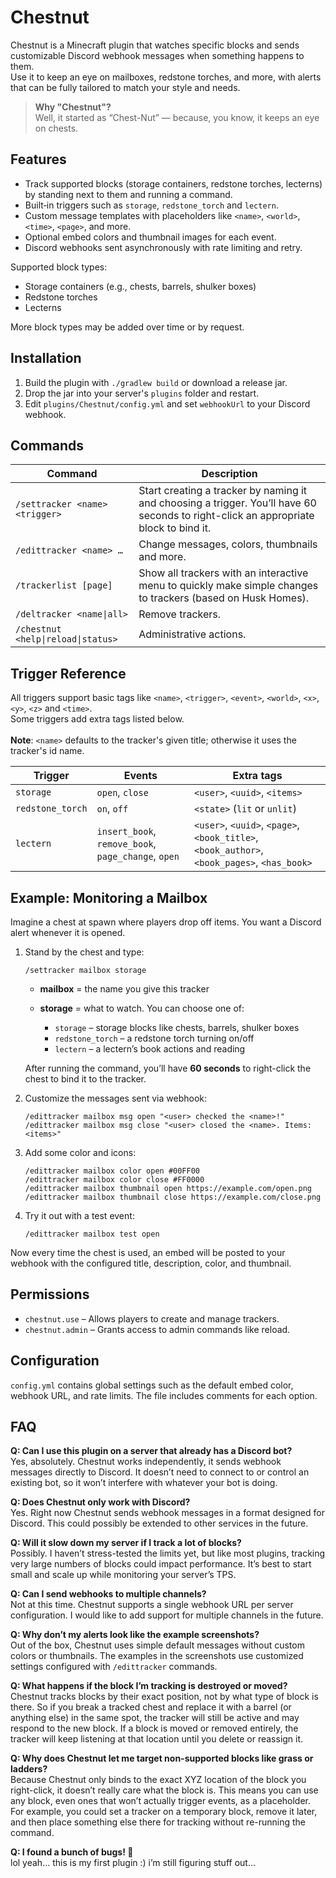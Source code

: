 # Chestnut

Chestnut is a Minecraft plugin that watches specific blocks and
sends customizable Discord webhook messages when something happens to them.
<br>Use it to keep an eye on mailboxes, redstone torches, and more, with alerts that
can be fully tailored to match your style and needs.

> **Why "Chestnut"?**  
> Well, it started as “Chest-Nut” — because, you know, it keeps an eye on chests.

## Features

- Track supported blocks (storage containers, redstone torches, lecterns) by standing next to them and running a command.
- Built‑in triggers such as `storage`, `redstone_torch` and `lectern`.
- Custom message templates with placeholders like `<name>`, `<world>`, `<time>`, `<page>`, and more.
- Optional embed colors and thumbnail images for each event.
- Discord webhooks sent asynchronously with rate limiting and retry.

Supported block types:
- Storage containers (e.g., chests, barrels, shulker boxes)
- Redstone torches
- Lecterns

More block types may be added over time or by request.

## Installation

1. Build the plugin with `./gradlew build` or download a release jar.
2. Drop the jar into your server's `plugins` folder and restart.
3. Edit `plugins/Chestnut/config.yml` and set `webhookUrl` to your Discord webhook.

## Commands

| Command                            | Description                                                                                                                           |
|------------------------------------|---------------------------------------------------------------------------------------------------------------------------------------|
| `/settracker <name> <trigger>`     | Start creating a tracker by naming it and choosing a trigger. You’ll have 60 seconds to right-click an appropriate block to bind it.  |
| `/edittracker <name> …`            | Change messages, colors, thumbnails and more.                                                                                         |
| `/trackerlist [page]`              | Show all trackers with an interactive menu to quickly make simple changes to trackers (based on Husk Homes).                          |
| `/deltracker <name\|all>`          | Remove trackers.                                                                                                                      |
| `/chestnut <help\|reload\|status>` | Administrative actions.                                                                                                               |

## Trigger Reference

All triggers support basic tags like `<name>`, `<trigger>`, `<event>`, `<world>`, `<x>`, `<y>`, `<z>` and `<time>`.
<br>Some triggers add extra tags listed below. <br><br>**Note**: `<name>` defaults to the tracker's given title; otherwise it uses the tracker's id name. 


| Trigger             | Events                                              | Extra tags                                                                                  |
|---------------------|-----------------------------------------------------|---------------------------------------------------------------------------------------------|
| `storage`           | `open`, `close`                                     | `<user>`, `<uuid>`, `<items>`                                                               |
| `redstone_torch`    | `on`, `off`                                         | `<state>` (`lit` or `unlit`)                                                                |
| `lectern`           | `insert_book`, `remove_book`, `page_change`, `open` | `<user>`, `<uuid>`, `<page>`, `<book_title>`, `<book_author>`, `<book_pages>`, `<has_book>` |

## Example: Monitoring a Mailbox

Imagine a chest at spawn where players drop off items. You want a Discord alert
whenever it is opened.

1. Stand by the chest and type:

   ```
   /settracker mailbox storage  
   ```

    * **mailbox** = the name you give this tracker
    * **storage** = what to watch. You can choose one of:

        * `storage` – storage blocks like chests, barrels, shulker boxes
        * `redstone_torch` – a redstone torch turning on/off
        * `lectern` – a lectern’s book actions and reading 
    
    After running the command, you’ll have **60 seconds** to right-click the chest to bind it to the tracker.


2. Customize the messages sent via webhook:

   ```
   /edittracker mailbox msg open "<user> checked the <name>!"  
   /edittracker mailbox msg close "<user> closed the <name>. Items: <items>"  
   ```

3. Add some color and icons:

   ```
   /edittracker mailbox color open #00FF00  
   /edittracker mailbox color close #FF0000  
   /edittracker mailbox thumbnail open https://example.com/open.png  
   /edittracker mailbox thumbnail close https://example.com/close.png  
   ```

4. Try it out with a test event:

   ```
   /edittracker mailbox test open  
   ```

Now every time the chest is used, an embed will be posted to your webhook with
the configured title, description, color, and thumbnail.

## Permissions

- `chestnut.use` – Allows players to create and manage trackers.
- `chestnut.admin` – Grants access to admin commands like reload.

## Configuration

`config.yml` contains global settings such as the default embed color, webhook
URL, and rate limits. The file includes comments for each option.

## FAQ

**Q: Can I use this plugin on a server that already has a Discord bot?**
<br>Yes, absolutely. Chestnut works independently, it sends webhook messages directly to Discord. It doesn’t need to connect to or control an existing bot, so it won’t interfere with whatever your bot is doing.

**Q: Does Chestnut only work with Discord?**
<br>Yes. Right now Chestnut sends webhook messages in a format designed for Discord. This could possibly be extended to other services in the future.

**Q: Will it slow down my server if I track a lot of blocks?**
<br>Possibly. I haven’t stress-tested the limits yet, but like most plugins, tracking very large numbers of blocks could impact performance. It’s best to start small and scale up while monitoring your server’s TPS.

**Q: Can I send webhooks to multiple channels?**
<br>Not at this time. Chestnut supports a single webhook URL per server configuration. I would like to add support for multiple channels in the future.

**Q: Why don’t my alerts look like the example screenshots?**
<br>Out of the box, Chestnut uses simple default messages without custom colors or thumbnails. The examples in the screenshots use customized settings configured with `/edittracker` commands.

**Q: What happens if the block I’m tracking is destroyed or moved?**
<br>Chestnut tracks blocks by their exact position, not by what type of block is there. So if you break a tracked chest and replace it with a barrel (or anything else) in the same spot, the tracker will still be active and may respond to the new block. If a block is moved or removed entirely, the tracker will keep listening at that location until you delete or reassign it.

**Q: Why does Chestnut let me target non-supported blocks like grass or ladders?**
<br>Because Chestnut only binds to the exact XYZ location of the block you right-click, it doesn’t really care what the block is. This means you can use any block, even ones that won’t actually trigger events, as a placeholder. For example, you could set a tracker on a temporary block, remove it later, and then place something else there for tracking without re-running the command.

**Q: I found a bunch of bugs! 🐛**
<br>lol yeah… this is my first plugin :) i’m still figuring stuff out... 
